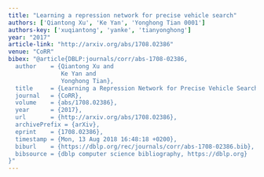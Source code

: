 ```yaml
---
title: "Learning a repression network for precise vehicle search"
authors: ['Qiantong Xu', 'Ke Yan', 'Yonghong Tian 0001']
authors-key: ['xuqiantong', 'yanke', 'tianyonghong']
year: "2017"
article-link: "http://arxiv.org/abs/1708.02386"
venue: "CoRR"
bibex: "@article{DBLP:journals/corr/abs-1708-02386,
  author    = {Qiantong Xu and
               Ke Yan and
               Yonghong Tian},
  title     = {Learning a Repression Network for Precise Vehicle Search},
  journal   = {CoRR},
  volume    = {abs/1708.02386},
  year      = {2017},
  url       = {http://arxiv.org/abs/1708.02386},
  archivePrefix = {arXiv},
  eprint    = {1708.02386},
  timestamp = {Mon, 13 Aug 2018 16:48:18 +0200},
  biburl    = {https://dblp.org/rec/journals/corr/abs-1708-02386.bib},
  bibsource = {dblp computer science bibliography, https://dblp.org}
}"
---
```

